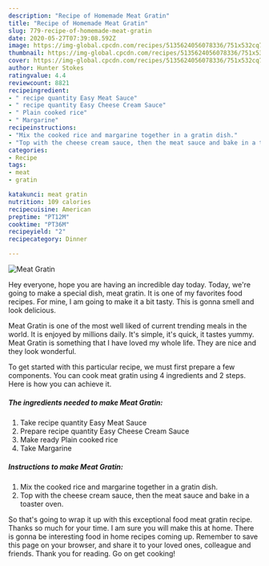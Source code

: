 ```yaml
---
description: "Recipe of Homemade Meat Gratin"
title: "Recipe of Homemade Meat Gratin"
slug: 779-recipe-of-homemade-meat-gratin
date: 2020-05-27T07:39:08.592Z
image: https://img-global.cpcdn.com/recipes/5135624056078336/751x532cq70/meat-gratin-recipe-main-photo.jpg
thumbnail: https://img-global.cpcdn.com/recipes/5135624056078336/751x532cq70/meat-gratin-recipe-main-photo.jpg
cover: https://img-global.cpcdn.com/recipes/5135624056078336/751x532cq70/meat-gratin-recipe-main-photo.jpg
author: Hunter Stokes
ratingvalue: 4.4
reviewcount: 8821
recipeingredient:
- " recipe quantity Easy Meat Sauce"
- " recipe quantity Easy Cheese Cream Sauce"
- " Plain cooked rice"
- " Margarine"
recipeinstructions:
- "Mix the cooked rice and margarine together in a gratin dish."
- "Top with the cheese cream sauce, then the meat sauce and bake in a toaster oven."
categories:
- Recipe
tags:
- meat
- gratin

katakunci: meat gratin 
nutrition: 109 calories
recipecuisine: American
preptime: "PT12M"
cooktime: "PT36M"
recipeyield: "2"
recipecategory: Dinner

---
```



![Meat Gratin](https://img-global.cpcdn.com/recipes/5135624056078336/751x532cq70/meat-gratin-recipe-main-photo.jpg)

Hey everyone, hope you are having an incredible day today. Today, we're going to make a special dish, meat gratin. It is one of my favorites food recipes. For mine, I am going to make it a bit tasty. This is gonna smell and look delicious.

Meat Gratin is one of the most well liked of current trending meals in the world. It is enjoyed by millions daily. It's simple, it's quick, it tastes yummy. Meat Gratin is something that I have loved my whole life. They are nice and they look wonderful.




To get started with this particular recipe, we must first prepare a few components. You can cook meat gratin using 4 ingredients and 2 steps. Here is how you can achieve it.

<!--inarticleads1-->

##### The ingredients needed to make Meat Gratin:

1. Take  recipe quantity Easy Meat Sauce
1. Prepare  recipe quantity Easy Cheese Cream Sauce
1. Make ready  Plain cooked rice
1. Take  Margarine




<!--inarticleads2-->

##### Instructions to make Meat Gratin:

1. Mix the cooked rice and margarine together in a gratin dish.
1. Top with the cheese cream sauce, then the meat sauce and bake in a toaster oven.




So that's going to wrap it up with this exceptional food meat gratin recipe. Thanks so much for your time. I am sure you will make this at home. There is gonna be interesting food in home recipes coming up. Remember to save this page on your browser, and share it to your loved ones, colleague and friends. Thank you for reading. Go on get cooking!
